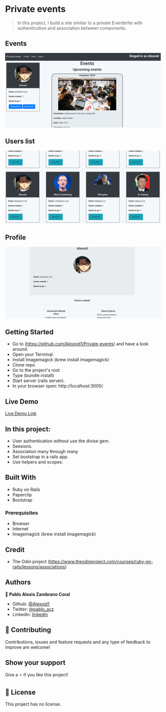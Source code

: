 # Private events

> In this project, I build a site similar to a private Eventbrite with authentication and association between components. 

## Events
![screenshot](img/event.png)

## Users list 
![screenshot](img/users.png)

## Profile
![screenshot](img/profile.png)

## Getting Started
- Go to (https://github.com/Alexoid1/Private-events) and have a look around.
- Open your Terminal.
- Install Imagemagick (brew install imagemagick)
- Clone repo
- Go to the project's root
- Type (bundle install)
- Start server (rails server).
- In your browser open: http://localhost:3000/

## Live Demo

[Live Demo Link](https://private-eevents.herokuapp.com/events)

## In this project:
- User authentication without use the divise gem.
- Seesions.
- Association many through many
- Set bootstrap in a rails app.
- Use helpers and scopes.


## Built With

- Ruby on Rails
- Paperclip
- Bootstrap

### Prerequisites

- Browser
- Internet
- Imagemagick (brew install imagemagick)

## Credit

- The Odin project (https://www.theodinproject.com/courses/ruby-on-rails/lessons/associations)

## Authors


👤 **Pablo Alexis Zambrano Coral**

- Github: [@Alexoid1](https://github.com/Alexoid1)
- Twitter: [@pablo_acz](https://twitter.com/pablo_acz)
- Linkedin: [linkedin](https://www.linkedin.com/in/pablo-alexis-zambrano-coral-7a614a189/)



## 🤝 Contributing

Contributions, issues and feature requests and any type of feedback to improve are welcome!

## Show your support

Give a ⭐️ if you like this project!


## 📝 License

This project has no license.
